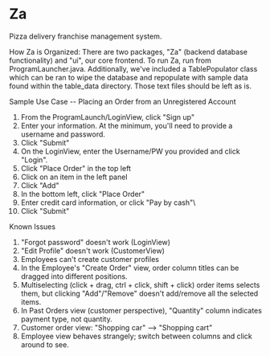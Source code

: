 # Za
Pizza delivery franchise management system.

How Za is Organized:
There are two packages, "Za" (backend database functionality) and "ui", our core frontend. To run Za, run from ProgramLauncher.java. Additionally, we've included
a TablePopulator class which can be ran to wipe the database and repopulate with sample data found within the table_data directory. Those text files should be left
as is. 

Sample Use Case -- Placing an Order from an Unregistered Account
1) From the ProgramLaunch/LoginView, click "Sign up"
2) Enter your information. At the minimum, you'll need to provide a username and password. 
3) Click "Submit"
4) On the LoginView, enter the Username/PW you provided and click "Login". 
5) Click "Place Order" in the top left
6) Click on an item in the left panel
7) Click "Add" 
8) In the bottom left, click "Place Order"
9) Enter credit card information, or click "Pay by cash"\
10) Click "Submit"

Known Issues
1) "Forgot password" doesn't work (LoginView)
2) "Edit Profile" doesn't work (CustomerView)
3) Employees can't create customer profiles
4) In the Employee's "Create Order" view, order column titles can be dragged into different positions.
5) Multiselecting (click + drag, ctrl + click, shift + click) order items selects them, but clicking "Add"/"Remove" doesn't add/remove all the selected items.
6) In Past Orders view (customer perspective), "Quantity" column indicates payment type, not quantity.  
7) Customer order view: "Shopping car" --> "Shopping cart"
8) Employee view behaves strangely; switch between columns and click around to see. 